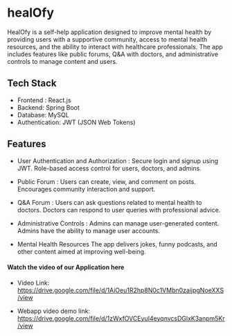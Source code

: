 # healOfy

HealOfy is a self-help application designed to improve mental health by providing users with a supportive community, access to mental health resources, and the ability to interact with healthcare professionals. The app includes features like public forums, Q&A with doctors, and administrative controls to manage content and users.

## Tech Stack
 * Frontend : React.js
 * Backend: Spring Boot
 * Database: MySQL
 * Authentication: JWT (JSON Web Tokens)

## Features
* User Authentication and Authorization : Secure login and signup using JWT.
Role-based access control for users, doctors, and admins.

* Public Forum : Users can create, view, and comment on posts.
Encourages community interaction and support.

* Q&A Forum : Users can ask questions related to mental health to doctors.
Doctors can respond to user queries with professional advice.

* Administrative Controls : Admins can manage user-generated content.
Admins have the ability to manage user accounts.

* Mental Health Resources
The app delivers jokes, funny podcasts, and other content aimed at improving well-being.


#### Watch the video of our Application here
* Video Link:
https://drive.google.com/file/d/1AiOeu1R2hp8N0c1VMbn0zaijpgNoeXXS/view

* Webapp video demo link:
https://drive.google.com/file/d/1zWxfOVCEyuI4eyqnvcsDGlxK3anpm5Kr/view

